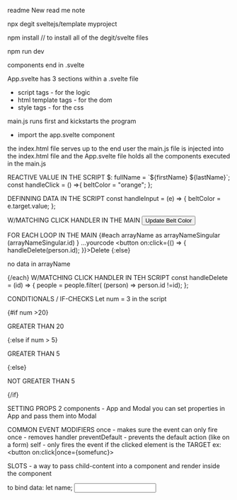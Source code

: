 readme
New read me note

npx degit sveltejs/template myproject

npm install // to install all of the degit/svelte files

npm run dev

components end in .svelte

App.svelte has
3 sections within a .svelte file

- script tags - for the logic
- html template tags - for the dom
- style tags - for the css

main.js runs first and kickstarts the program

- import the app.svelte component

the index.html file serves up to the end user
the main.js file is injected into the index.html file
and the App.svelte file holds all the components executed in the main.js

REACTIVE VALUE IN THE SCRIPT
$: fullName = `${firstName} ${lastName}`;
const handleClick = () =>{
beltColor = "orange";
};

DEFINNING DATA IN THE SCRIPT
const handleInput = (e) => {
beltColor = e.target.value;
};

W/MATCHING CLICK HANDLER IN THE MAIN
<button on:click={handleClick}>Update Belt Color</button>

FOR EACH LOOP IN THE MAIN
{#each arrayName as arrayNameSingular (arrayNameSingular.id) }
...yourcode
<button on:click={() => {
handleDelete(person.id);
}}>Delete</button>
{:else}<p>no data in arrayName</p>
{/each}
W/MATCHING CLICK HANDLER IN TEH SCRIPT
const handleDelete = (id) => {
people = people.filter( (person) => person.id !=id);
};

CONDITIONALS / IF-CHECKS
Let num = 3 in the script

{#if num >20}

<p>GREATER THAN 20</p>
{:else if num > 5}
<p>GREATER THAN 5</p>
{:else}
<p>NOT GREATER THAN 5</p>
{/if}

SETTING PROPS
2 components - App and Modal
you can set properties in App and pass them into Modal

<!-- pasing props of message from App  -->
<Modal message="hey, i am a prop value" isPromo={true} />
<!-- accepting props into Modal (EXPORT is required)-->
<script>
  export let isPromo = false; // exporting b/c value may be passed in or set outside
  export let message = "default value"; //  if msg is being passed in if not, default value
</script>

COMMON EVENT MODIFIERS
once - makes sure the event can only fire once - removes handler
preventDefault - prevents the default action (like on a form)
self - only fires the event if the clicked element is the TARGET
ex: <button on:click|once={somefunc}></button>

SLOTS - a way to pass child-content into a component and render inside the component

to bind data:
let name;
<input type="text" bind:value={name}>
